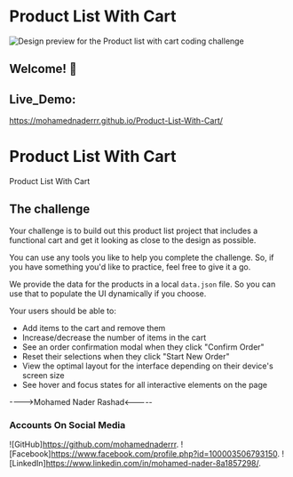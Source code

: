 # Product List With Cart

![Design preview for the Product list with cart coding challenge](./preview.jpg)

## Welcome! 👋

## Live_Demo:
https://mohamednaderrr.github.io/Product-List-With-Cart/

# Product List With Cart
Product List With Cart

## The challenge

Your challenge is to build out this product list project that includes a functional cart and get it looking as close to the design as possible.

You can use any tools you like to help you complete the challenge. So, if you have something you'd like to practice, feel free to give it a go.

We provide the data for the products in a local `data.json` file. So you can use that to populate the UI dynamically if you choose.

Your users should be able to: 

- Add items to the cart and remove them
- Increase/decrease the number of items in the cart
- See an order confirmation modal when they click "Confirm Order"
- Reset their selections when they click "Start New Order"
- View the optimal layout for the interface depending on their device's screen size
- See hover and focus states for all interactive elements on the page



---->Mohamed Nader Rashad<-----


### Accounts On Social Media
![GitHub]https://github.com/mohamednaderrr.
![Facebook]https://www.facebook.com/profile.php?id=100003506793150.
![LinkedIn]https://www.linkedin.com/in/mohamed-nader-8a1857298/.
